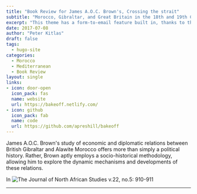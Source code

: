 ```yaml
---
title: "Book Review for James A.O.C. Brown's, Crossing the strait"
subtitle: "Morocco, Gibraltar, and Great Britain in the 18th and 19th Centuries"
excerpt: "This theme has a form-to-email feature built in, thanks to the simple Formspree integration. All you need to activate the form is a valid recipient email address saved in the form front matter."
date: 2017-07-08
author: "Peter Kitlas"
draft: false
tags:
  - hugo-site
categories:
  - Morocco
  - Mediterranean
  - Book Review
layout: single
links:
- icon: door-open
  icon_pack: fas
  name: website
  url: https://bakeoff.netlify.com/
- icon: github
  icon_pack: fab
  name: code
  url: https://github.com/apreshill/bakeoff
---
```


James A.O.C. Brown's study of economic and diplomatic relations between British Gibraltar and Alawite Morocco offers more than simply a political history. Rather, Brown aptly employs a socio-historical methodology, allowing him to explore the dynamic mechanisms and developments of these relations.

In ![The Journal of North African Studies v.22, no.5: 910-911](https://www.academia.edu/33830823/Book_Review_for_James_A.O.C._Browns_Crossing_the_strait_Morocco_Gibraltar_and_Great_Britain_in_the_18th_and_19th_centuries)

---
